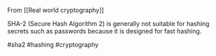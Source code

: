 From [[Real world cryptography]]

SHA-2 (Secure Hash Algorithm 2) is generally not suitable for hashing secrets such as passwords because it is designed for fast hashing.

#sha2 #hashing #cryptography